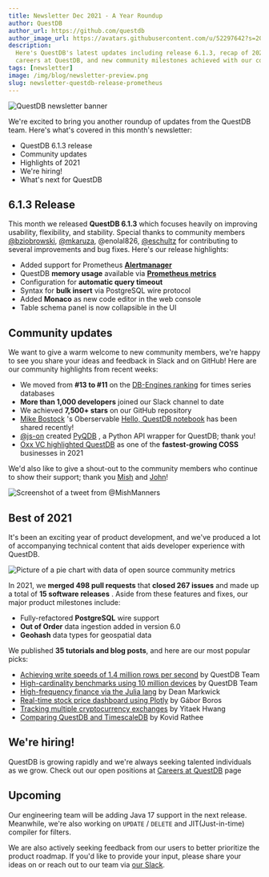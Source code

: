 ```yaml
---
title: Newsletter Dec 2021 - A Year Roundup
author: QuestDB
author_url: https://github.com/questdb
author_image_url: https://avatars.githubusercontent.com/u/52297642?s=200&v=4
description:
  Here's QuestDB's latest updates including release 6.1.3, recap of 2021,
  careers at QuestDB, and new community milestones achieved with our community
tags: [newsletter]
image: /img/blog/newsletter-preview.png
slug: newsletter-questdb-release-prometheus
---
```


![QuestDB newsletter banner](/img/blog/newsletter.png)

We're excited to bring you another roundup of updates from the QuestDB team.
Here's what's covered in this month's newsletter:

- QuestDB 6.1.3 release
- Community updates
- Highlights of 2021
- We're hiring!
- What's next for QuestDB

## 6.1.3 Release

This month we released **QuestDB 6.1.3** which focuses heavily on improving
usability, flexibility, and stability. Special thanks to community members
[@bziobrowski](https://github.com/bziobrowski),
[@mkaruza](https://github.com/mkaruza),
@enolal826,
[@eschultz](https://github.com/eschultz) for contributing to several
improvements and bug fixes. Here's our release highlights:

- Added support for Prometheus
  **[Alertmanager](/docs/third-party-tools/prometheus/)**
- QuestDB **memory usage** available via
  **[Prometheus metrics](/docs/third-party-tools/prometheus/#scraping-prometheus-metrics-from-questdb)**
- Configuration for **automatic query timeout**
- Syntax for **bulk insert** via PostgreSQL wire protocol
- Added **Monaco** as new code editor in the web console
- Table schema panel is now collapsible in the UI

## Community updates

We want to give a warm welcome to new community members, we're happy to see you
share your ideas and feedback in Slack and on GitHub! Here are our community
highlights from recent weeks:

- We moved from **#13 to #11** on the
  [DB-Engines ranking](https://db-engines.com/en/ranking/time+series+dbms) for
  times series databases
- **More than 1,000 developers** joined our Slack channel to date
- We achieved **7,500+ stars** on our GitHub repository
- [Mike Bostock](https://twitter.com/mbostock) 's Oberservable
  [Hello, QuestDB notebook](https://observablehq.com/@observablehq/hello-questdb)
  has been shared recently!
- [@js-on](https://github.com/js-on) created
  [PyQDB](https://github.com/js-on/PyQDB) , a Python API wrapper for QuestDB;
  thank you!
- [Oxx VC highlighted QuestDB](https://www.oxx.vc/post/fastest-growing-open-source-startups)
  as one of the **fastest-growing COSS** businesses in 2021

We'd also like to give a shout-out to the community members who continue to show
their support; thank you [Mish](https://twitter.com/MishManners) and
[John](https://twitter.com/jlb333333/status/1466323620477681664)!

![Screenshot of a tweet from @MishManners](/img/blog/2021-12-21/tweet.png)

## Best of 2021

It's been an exciting year of product development, and we've produced a lot of
accompanying technical content that aids developer experience with QuestDB.

![Picture of a pie chart with data of open source community metrics](/img/blog/2021-12-21/2021-community-metrics.png)

In 2021, we **merged 498 pull requests** that **closed 267 issues** and made up
a total of **15 software releases** . Aside from these features and fixes, our
major product milestones include:

- Fully-refactored **PostgreSQL** wire support
- **Out of Order** data ingestion added in version 6.0
- **Geohash** data types for geospatial data

We published **35 tutorials and blog posts**, and here are our most popular
picks:

- [Achieving write speeds of 1.4 million rows per second](/blog/2021/05/10/questdb-release-6-0-tsbs-benchmark/)
  by QuestDB Team
- [High-cardinality benchmarks using 10 million devices](/blog/2021/06/16/high-cardinality-time-series-data-performance/)
  by QuestDB Team
- [High-frequency finance via the Julia lang](/blog/2021/11/22/high-frequency-finance-introduction-julia-lang/)
  by Dean Markwick
- [Real-time stock price dashboard using Plotly](/blog/2021/11/01/plotly-finnhub-realtime-dashboard/)
  by Gábor Boros
- [Tracking multiple cryptocurrency exchanges](/blog/2021/06/18/tracking-multiple-cryptocurrency-exchanges/)
  by Yitaek Hwang
- [Comparing QuestDB and TimescaleDB](https://towardsdatascience.com/questdb-vs-timescaledb-38160a361c0e)
  by Kovid Rathee

## We're hiring!

QuestDB is growing rapidly and we're always seeking talented individuals as we
grow. Check out our open positions at [Careers at QuestDB](/careers/) page

## Upcoming

Our engineering team will be adding Java 17 support in the next release.
Meanwhile, we're also working on `UPDATE` / `DELETE` and JIT(Just-in-time)
compiler for filters.

We are also actively seeking feedback from our users to better prioritize the
product roadmap. If you'd like to provide your input, please share your ideas on
or reach out to our team via [our Slack]({@slackUrl@}).
